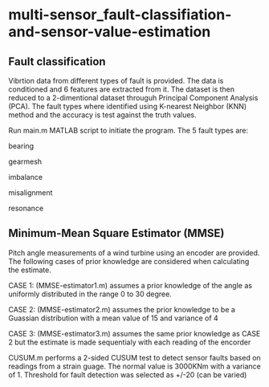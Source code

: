 # multi-sensor_fault-classifiation-and-sensor-value-estimation

## Fault classification

Vibrtion data from different types of fault is provided. The data is conditioned and 6 features are extracted from it. The dataset is then reduced to a 2-dimentional dataset througuh Principal Component Analysis (PCA). The fault types where identified using K-nearest Neighbor (KNN) method and the accuracy is test against the truth values.

Run main.m MATLAB script to initiate the program. The 5 fault types are:

bearing

gearmesh

imbalance

misalignment

resonance

## Minimum-Mean Square Estimator (MMSE)

Pitch angle measurements of a wind turbine using an encoder are provided. The following cases of prior knowledge are considered when calculating the estimate.

CASE 1: (MMSE-estimator1.m) assumes a prior knowledge of the angle as uniformly distributed  in the range 0 to 30 degree.

CASE 2: (MMSE-estimator2.m) assumes the prior knowledge to be a Guassian distribution with a mean value of 15 and variance of 4

CASE 3: (MMSE-estimator3.m) assumes the same prior knowledge as CASE 2 but the estimate is made sequentialy with each reading of the encorder

CUSUM.m performs a 2-sided CUSUM test to detect sensor faults based on readings from a strain guage. The normal value is 3000KNm with a variance of 1. Threshold for fault detection was selected as +/-20 (can be varied)
